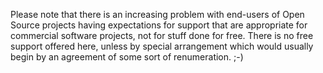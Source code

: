 Please note that there is an increasing problem with end-users of Open Source projects having expectations for support that are appropriate for commercial software projects, not for stuff done for free.
There is no free support offered here, unless by special arrangement which would usually begin by an agreement of some sort of renumeration. ;-)

